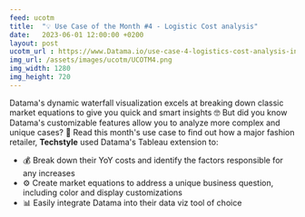 ```yaml
---
feed: ucotm
title:  "💡 Use Case of the Month #4 - Logistic Cost analysis"
date:   2023-06-01 12:00:00 +0200
layout: post
ucotm_url : https://www.Datama.io/use-case-4-logistics-cost-analysis-in-tableau/
img_url: /assets/images/ucotm/UCOTM4.png
img_width: 1280
img_height: 720
---
```



Datama's dynamic waterfall visualization excels at breaking down classic market equations to give you quick and smart insights 🤓 But did you know Datama's customizable features allow you to analyze more complex and unique cases? 🤯 Read this month's use case to find out how a major fashion retailer, **Techstyle** used Datama's Tableau extension to:

* 💰 Break down their YoY costs and identify the factors responsible for any increases
* ⚙️ Create market equations to address a unique business question, including color and display customizations
* 📊 Easily integrate Datama into their data viz tool of choice

